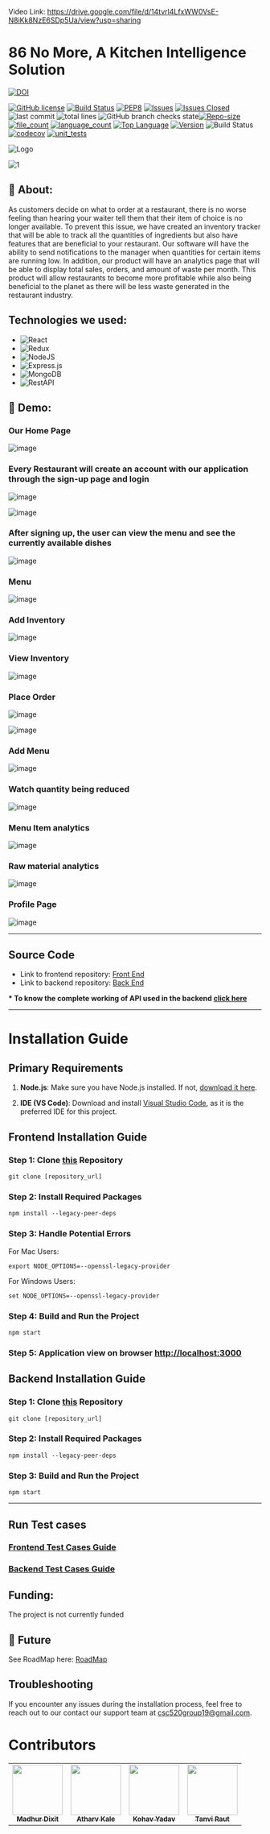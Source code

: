 Video Link: https://drive.google.com/file/d/14tvrl4LfxWW0VsE-N8iKk8NzE6SDp5Ua/view?usp=sharing
# 86 No More, A Kitchen Intelligence Solution



[![DOI](https://zenodo.org/badge/DOI/10.5281/zenodo.10023690.svg)](https://doi.org/10.5281/zenodo.10023690)

[![GitHub license](https://img.shields.io/github/license/Naereen/StrapDown.js.svg)](https://github.com/Naereen/StrapDown.js/blob/master/LICENSE)
[![Build Status](https://app.travis-ci.com/shantanu109/CSC510_Group25_Project1.svg?branch=main)](https://app.travis-ci.com/shantanu109/CSC510_Group25_Project1)
[![PEP8](https://img.shields.io/badge/code%20style-pep8-orange.svg)](https://www.python.org/dev/peps/pep-0008/)
[![Issues](https://img.shields.io/github/issues/drs1951/CSC510_Group31)](https://GitHub.com/drs1951/CSC510_Group31/)
[![Issues Closed](https://img.shields.io/github/issues-closed/drs1951/CSC510_Group31)](https://GitHub.com/drs1951/CSC510_Group31/)
![last commit](https://img.shields.io/github/last-commit/drs1951/CSC510_Group31)
![total lines](https://img.shields.io/tokei/lines/github/shantanu109/CSC510_Group25_Project1)
![GitHub branch checks state](https://img.shields.io/github/checks-status/shantanu109/CSC510_Group25_Project1/main)[![Repo-size](https://img.shields.io/github/repo-size/shantanu109/CSC510_Group25_Project1)](https://GitHub.com/shantanu109/CSC510_Group25_Project1/)
[![file_count](https://img.shields.io/github/directory-file-count/drs1951/CSC510_Group31)](https://GitHub.com/drs1951/CSC510_Group31/)
[![language_count](https://img.shields.io/github/languages/count/drs1951/CSC510_Group31)](https://GitHub.com/drs1951/CSC510_Group31/)
[![Top Language](https://img.shields.io/github/languages/top/drs1951/CSC510_Group31)](https://GitHub.com/drs1951/CSC510_Group31/)
[![Version](https://img.shields.io/github/package-json/v/drs1951/CSC510_Group31)](https://GitHub.com/drs1951/CSC510_Group31/)
![Build Status](https://github.com/ashakhatri007/CSC510_Group25_Project1/workflows/npm-build/badge.svg)
[![codecov](https://raw.githubusercontent.com/shantanu109/CSC510_Group25_Project1/711b55a047c10fab6bdf3da57b436a0163f475d6/coverage/badge-lines.svg)](https://github.com/shantanu109/CSC510_Group25_Project1/blob/main/coverage/)
[![unit_tests](https://github.com/ashakhatri007/CSC510_Group25_Project1/actions/workflows/QtyCalcTests.yml/badge.svg)](https://github.com/CSC510-Group-25/CSC510_Group25_Project1/actions/workflows/QtyCalcTests.yml)
<!--[![codecov](https://codecov.io/gh/ashakhatri007/CSC510_Group25_Project1/branch/main/graph/badge.svg?token=JAUQCX59SH)](https://codecov.io/gh/ashakhatri007/CSC510_Group25_Project1)-->
![Logo](https://user-images.githubusercontent.com/89487138/144724853-bd0d6f22-1a44-4dc3-afc4-6270b2bd3f36.jpg)
 
![1](https://user-images.githubusercontent.com/53376580/144174937-51c5d973-bf6e-4268-b048-0b4ea82f5c34.png)


## 💎 About:
As customers decide on what to order at a restaurant, there is no worse feeling than hearing your 
waiter tell them that their item of choice is no longer available. To prevent this issue,
we have created an inventory tracker that will be able to track all the quantities of ingredients but 
also have features that are beneficial to your restaurant. Our software will have
the ability to send notifications to the manager when quantities for certain items are running low.
In addition, our product will have an analytics page that will be able to display total sales, orders,
and amount of waste per month. This product will allow restaurants to become more profitable while also
being beneficial to the planet as there will be less waste generated in the restaurant industry.


## Technologies we used:
 - ![React](https://img.shields.io/badge/react-%2320232a.svg?style=for-the-badge&logo=react&logoColor=%2361DAFB)
 - ![Redux](https://img.shields.io/badge/redux-%23593d88.svg?style=for-the-badge&logo=redux&logoColor=white)
 - ![NodeJS](https://img.shields.io/badge/node.js-6DA55F?style=for-the-badge&logo=node.js&logoColor=white)
 - ![Express.js](https://img.shields.io/badge/express.js-%23404d59.svg?style=for-the-badge&logo=express&logoColor=%2361DAFB)
 - ![MongoDB](https://img.shields.io/badge/MongoDB-%234ea94b.svg?style=for-the-badge&logo=mongodb&logoColor=white)  
 - ![RestAPI](https://img.shields.io/badge/RestAPI-005571?style=for-the-badge&logo=restapi)

## 🚅 Demo:
### Our Home Page
![image](https://drive.google.com/file/d/1_-FTm_yud5e702hEroaZjmsm1xv4UaC7/view?usp=sharing)



### Every Restaurant will create an account with our application through the sign-up page and login

![image](https://drive.google.com/file/d/1InLP3EKtvS9GQla28K3MIko8pDM1sDBd/view?usp=sharing)

![image](https://drive.google.com/file/d/1u0NycFfTAY3e8w3xAC_d5LpFJgkPc6Jw/view?usp=drive_link)


### After signing up, the user can view the menu and see the currently available dishes

![image](https://drive.google.com/file/d/14BURTo3epDzM-WltJA8asfYri7ug0Gap/view?usp=drive_link)

### Menu

![image](https://drive.google.com/file/d/1JWAhffzFlAGeSvuC94JAvi9U5ZTPu55i/view?usp=drive_link)

### Add Inventory

![image](https://drive.google.com/file/d/1_4VafkXi7GQ3zlItkyu5e6c386nLjG7z/view?usp=drive_link)

### View Inventory

![image](https://drive.google.com/file/d/1O-3QOzlku9lnj_OxokbxxoCep41tkxop/view?usp=drive_link)

### Place Order

![image](https://drive.google.com/file/d/1h2q2ThtV7daREqvp11p9BQYernqupteF/view?usp=drive_link)

![image](https://drive.google.com/file/d/13g91-5UymV69koFW7Fp-aNCcRb4LrXJ8/view?usp=drive_link)

### Add Menu

![image](https://drive.google.com/file/d/1EK_IxXR4mobxTw50cDM1sOKyb2y9zAYW/view?usp=drive_link)

### Watch quantity being reduced

![image](https://drive.google.com/file/d/11-Fe0FvgabTrcW-dZKV743LHQG47oOa-/view?usp=drive_link)

### Menu Item analytics

![image](https://drive.google.com/file/d/1TIi9rJX3ZZ4eF0Zm0Gml1LWxfb4h9q8a/view?usp=drive_link)

### Raw material analytics

![image](https://drive.google.com/file/d/1Lxg56CIViVatPfavy7sOR1ZY4TDZwwNj/view?usp=drive_link)

### Profile Page
![image](https://drive.google.com/file/d/1WBkwpgSlAL2gEa2T3h9rzCVgygPAOzT7/view?usp=drive_link)



------------------------------------------------------------------------------------------------------------------------------------------------------------------------------------------------------

## Source Code
 - Link to frontend repository: [Front End](https://github.com/MadhurDixit13/86_No_More_FrontEnd)
 - Link to backend repository: [Back End](https://github.com/MadhurDixit13/86_No_More_BackEnd)

**\* To know the complete working of API used in the backend [click here](https://github.com/MadhurDixit13/86_No_More_BackEnd/blob/main/docs/api.md)**


------------------------------------------------------------------------------------------------------------------------------------------------------------------------------------------------------

# Installation Guide


## Primary Requirements

1. **Node.js**: Make sure you have Node.js installed. If not, [download it here](https://nodejs.org/).

2. **IDE (VS Code)**: Download and install [Visual Studio Code](https://code.visualstudio.com/), as it is the preferred IDE for this project.

## Frontend Installation Guide

### Step 1: Clone [this](https://github.com/MadhurDixit13/86_No_More_FrontEnd) Repository

```
git clone [repository_url]

```

### Step 2: Install Required Packages

```
npm install --legacy-peer-deps

```

### Step 3: Handle Potential Errors

For Mac Users:

```
export NODE_OPTIONS=--openssl-legacy-provider

```

For Windows Users:

```
set NODE_OPTIONS=--openssl-legacy-provider

```

### Step 4: Build and Run the Project

```
npm start

```

### Step 5: Application view on browser [http://localhost:3000](http://localhost:3000)



## Backend Installation Guide

### Step 1: Clone [this](https://github.com/MadhurDixit13/86_No_More_BackEnd) Repository

```
git clone [repository_url]

```


### Step 2: Install Required Packages

```
npm install --legacy-peer-deps

```


### Step 3: Build and Run the Project

```
npm start

```

 ------------------------------------------------------------------------------------------------------------------------------------------------------------------------------------------------------
 ## Run Test cases

 ### [Frontend Test Cases Guide](https://github.com/MadhurDixit13/86_No_More_FrontEnd/blob/main/docs/frontend_testing.md)
 ### [Backend Test Cases Guide](https://github.com/MadhurDixit13/86_No_More_BackEnd/blob/main/docs/backend_testing.md)
 


## Funding:
The project is not currently funded

## 🌠 Future

See RoadMap here: [RoadMap](https://github.com/MadhurDixit13/86_No_More_FrontEnd/issues/34)

## Troubleshooting

If you encounter any issues during the installation process, feel free to reach out to our contact our support team at [csc520group19@gmail.com](mailto:csc520group19@gmail.com).


# Contributors
  <table>
  <tr>
    <td align="center"><a href="https://github.com/MadhurDixit13"><img src="https://avatars.githubusercontent.com/u/64360720?v=4" width="100px;" alt=""/><br /><sub><b>Madhur Dixit</b></sub></a></td>
    <td align="center"><a href="https://github.com/ATHARVA47"><img src="https://avatars.githubusercontent.com/u/75237232?v=4" width="100px;" alt=""/><br /><sub><b>Atharv Kale</b></sub></a><br /></td>
    <td align="center"><a href="https://github.com/Kohav-Yadav"><img src="https://avatars.githubusercontent.com/u/71562521?v=4" width="100px;" alt=""/><br /><sub><b>Kohav Yadav</b></sub></a><br /></td>
    <td align="center"><a href="https://github.com/Tanvi0701"><img src="https://avatars.githubusercontent.com/u/94620639?v=4" width="100px;" alt=""/><br /><sub><b>Tanvi Raut</b></sub></a><br /></td>
  </tr>
</table>


